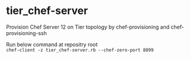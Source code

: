 # tier_chef-server
Provision Chef Server 12 on Tier topology by chef-provisioning and chef-provisioning-ssh

Run below command at repositry root  
``` chef-client -z tier_chef-server.rb --chef-zero-port 8899 ```
